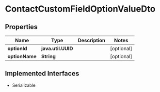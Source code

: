 

# ContactCustomFieldOptionValueDto


## Properties

Name | Type | Description | Notes
------------ | ------------- | ------------- | -------------
**optionId** | **java.util.UUID** |  |  [optional]
**optionName** | **String** |  |  [optional]


## Implemented Interfaces

* Serializable


